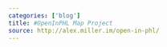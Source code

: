 ```yaml
---
categories: ['blog']
title: #OpenInPHL Map Project
source: http://alex.miller.im/open-in-phl/
---
```

